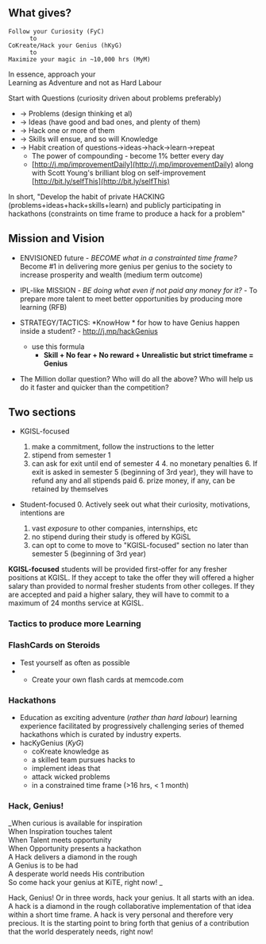 <!-- title: Successful learner  -->

## What gives?

```
Follow your Curiosity (FyC)
      to 
CoKreate/Hack your Genius (hKyG)
      to 
Maximize your magic in ~10,000 hrs (MyM)

```

In essence, approach your   
Learning as Adventure and not as Hard Labour

Start with Questions (curiosity driven about problems preferably)
 - -> Problems  (design thinking et al) 
 -  -> Ideas (have good and bad ones, and plenty of them)
 -  -> Hack one or more of them 
 -  -> Skills will ensue, and so will Knowledge
 -  -> Habit creation of questions->ideas->hack->learn->repeat
	 - The power of compounding - become 1% better every day
	 - [http://j.mp/improvementDaily](http://j.mp/improvementDaily) along with Scott Young's brilliant blog on self-improvement [http://bit.ly/selfThis](http://bit.ly/selfThis) 

In short, "Develop the habit of private HACKING (problems+ideas+hack+skills+learn) and publicly participating in hackathons (constraints on time frame to produce a hack for a problem"


## Mission and Vision

- ENVISIONED future - *BECOME what in a constrainted time frame?* Become #1 in delivering more genius per genius to the society to increase prosperity and wealth (medium term outcome)
- IPL-like MISSION - *BE doing what even if not paid any money for it?* - To prepare more talent to meet better opportunities by producing more learning (RFB) 

- STRATEGY/TACTICS: *KnowHow * for how to have Genius happen inside a student? - http://j.mp/hackGenius
  - use this formula 
    - **Skill + No fear + No reward + Unrealistic but strict timeframe = Genius**

- The Million dollar question? Who will do all the above? Who will help us do it faster and quicker than the competition? 


## Two sections
 - KGISL-focused 
	1. make a commitment, follow the instructions to the letter
	2. stipend from semester 1 
	3. can ask for exit until end of semester 4 
		4. no monetary penalties
		6. If exit is asked in semester 5 (beginning of 3rd year), they will have to refund any and all stipends paid
			6. prize money, if any, can be retained by themselves

- Student-focused 
    0. Actively seek out what their curiosity, motivations, intentions are 
	1. vast _exposure_ to other companies, internships, etc 
	4. no stipend during their study is offered by KGiSL
	5. can opt to come to move to "KGISL-focused" section no later than semester 5 (beginning of 3rd year)

**KGISL-focused** students will be provided first-offer for any fresher positions at KGISL. If they accept to take the offer they will offered a higher salary than provided to normal fresher students from other colleges. If they are accepted and paid a higher salary, they will have to commit to a maximum of 24 months service at KGISL. 


### Tactics to produce more Learning 

### FlashCards on Steroids 

- Test yourself as often as possible 
- - Create your own flash cards at memcode.com 

 ### Hackathons
 - Education as exciting adventure (_rather than hard labour_) learning experience facilitated by progressively challenging series of themed hackathons which is curated by industry experts. 
  - hacKyGenius (*KyG*)
    - coKreate knowledge as   
    - a skilled team pursues hacks to   
    - implement ideas that   
    - attack wicked problems   
    - in a constrained time frame (>16 hrs, < 1 month) 

### Hack, Genius!
_When curious is available for inspiration  
When Inspiration touches talent  
When Talent meets opportunity  
When Opportunity presents a hackathon  
A Hack delivers a diamond in the rough  
A Genius is to be had  
A desperate world needs His contribution  
So come hack your genius at KiTE, right now!  _   

 Hack, Genius! Or in three words, hack your genius. It all starts with an idea. A hack is a diamond in the rough collaborative implementation of that idea within a short time frame. A hack is very personal and therefore very precious. It is the starting point to bring forth that genius of a contribution that the world desperately needs, right now!


 



 


